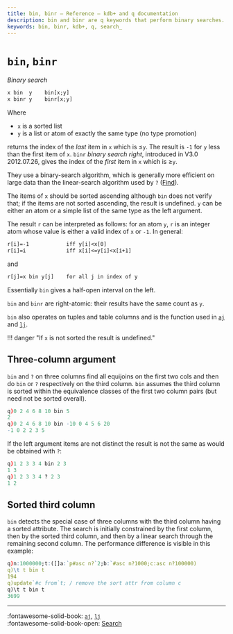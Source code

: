 ```yaml
---
title: bin, binr – Reference – kdb+ and q documentation
description: bin and binr are q keywords that perform binary searches.
keywords: bin, binr, kdb+, q, search_
---
```

# `bin`, `binr`





_Binary search_

```txt
x bin  y    bin[x;y]
x binr y    binr[x;y]
```

Where

-   `x` is a sorted list
-   `y` is a list or atom of exactly the same type (no type promotion)

returns the index of the _last_ item in `x` which is ≤`y`. The result is `-1` for `y` less than the first item of `x`.
`binr` _binary search right_, introduced in V3.0 2012.07.26, gives the index of the _first_ item in `x` which is ≥`y`.

They use a binary-search algorithm, which is generally more efficient on large data than the linear-search algorithm used by `?` ([Find](find.md)).

The items of `x` should be sorted ascending although `bin` does not verify that; if the items are not sorted ascending, the result is undefined. `y` can be either an atom or a simple list of the same type as the left argument.

The result `r` can be interpreted as follows: for an atom `y`, `r` is an integer atom whose value is either a valid index of `x` or `-1`. In general:

```txt
r[i]=-1            iff y[i]<x[0]
r[i]=i             iff x[i]<=y[i]<x[i+1]
```

and

```txt
r[j]=x bin y[j]    for all j in index of y
```

Essentially `bin` gives a half-open interval on the left.

`bin` and `binr` are right-atomic: their results have the same count as `y`.

`bin` also operates on tuples and table columns and is the function used in [`aj`](aj.md) and [`lj`](lj.md).

!!! danger "If `x` is not sorted the result is undefined."


## Three-column argument

`bin` and `?` on three columns find all equijoins on the first two cols and then do `bin` or `?` respectively on the third column. `bin` assumes the third column is sorted within the equivalence classes of the first two column pairs (but need not be sorted overall).

```q
q)0 2 4 6 8 10 bin 5
2
q)0 2 4 6 8 10 bin -10 0 4 5 6 20
-1 0 2 2 3 5
```

If the left argument items are not distinct the result is not the same as would be obtained with `?`:

```q
q)1 2 3 3 4 bin 2 3
1 3
q)1 2 3 3 4 ? 2 3
1 2
```


## Sorted third column

`bin` detects the special case of three columns with the third column having a sorted attribute. The search is initially constrained by the first column, then by the sorted third column, and then by a linear search through the remaining second column. The performance difference is visible in this example:

```q
q)n:1000000;t:([]a:`p#asc n?`2;b:`#asc n?1000;c:asc n?100000)
q)\t t bin t
194
q)update`#c from`t; / remove the sort attr from column c
q)\t t bin t
3699
```


----

:fontawesome-solid-book:
[`aj`](aj.md), [`lj`](lj.md)
<br>
:fontawesome-solid-book-open:
[Search](../basics/by-topic.md#search)

